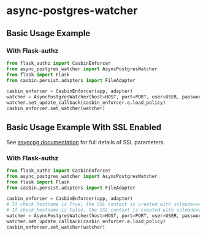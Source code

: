 # async-postgres-watcher

## Basic Usage Example

### With Flask-authz
```python
from flask_authz import CasbinEnforcer
from async_postgres_watcher import AsyncPostgresWatcher
from flask import Flask
from casbin.persist.adapters import FileAdapter

casbin_enforcer = CasbinEnforcer(app, adapter)
watcher = AsyncPostgresWatcher(host=HOST, port=PORT, user=USER, password=PASSWORD, dbname=DBNAME)
watcher.set_update_callback(casbin_enforcer.e.load_policy)
casbin_enforcer.set_watcher(watcher)
```

## Basic Usage Example With SSL Enabled

See [asyncpg documentation](https://magicstack.github.io/asyncpg/current/api/index.html#connection) for full details of SSL parameters.

### With Flask-authz
```python
from flask_authz import CasbinEnforcer
from async_postgres_watcher import AsyncPostgresWatcher
from flask import Flask
from casbin.persist.adapters import FileAdapter

casbin_enforcer = CasbinEnforcer(app, adapter)
# If check_hostname is True, the SSL context is created with sslmode=verify-full.
# If check_hostname is False, the SSL context is created with sslmode=verify-ca.
watcher = AsyncPostgresWatcher(host=HOST, port=PORT, user=USER, password=PASSWORD, dbname=DBNAME, sslrootcert=SSLROOTCERT, check_hostname = True, sslcert=SSLCERT, sslkey=SSLKEY)
watcher.set_update_callback(casbin_enforcer.e.load_policy)
casbin_enforcer.set_watcher(watcher)
```
